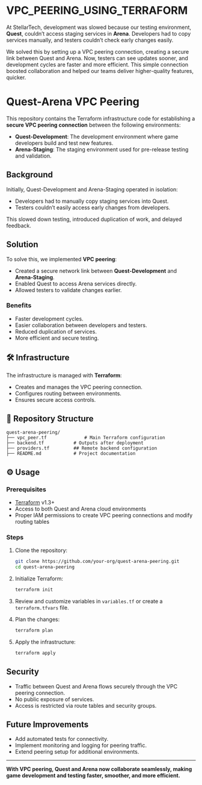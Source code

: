 # VPC_PEERING_USING_TERRAFORM

At StellarTech, development was slowed because our testing environment, **Quest**, couldn’t access staging services in **Arena**. Developers had to copy services manually, and testers couldn’t check early changes easily.

We solved this by setting up a VPC peering connection, creating a secure link between Quest and Arena. Now, testers can see updates sooner, and development cycles are faster and more efficient. This simple connection boosted collaboration and helped our teams deliver higher-quality features, quicker.
# Quest-Arena VPC Peering

This repository contains the Terraform infrastructure code for establishing a **secure VPC peering connection** between the following environments:

* **Quest-Development**: The development environment where game developers build and test new features.
* **Arena-Staging**: The staging environment used for pre-release testing and validation.

##  Background

Initially, Quest-Development and Arena-Staging operated in isolation:

* Developers had to manually copy staging services into Quest.
* Testers couldn’t easily access early changes from developers.

This slowed down testing, introduced duplication of work, and delayed feedback.

##  Solution

To solve this, we implemented **VPC peering**:

* Created a secure network link between **Quest-Development** and **Arena-Staging**.
* Enabled Quest to access Arena services directly.
* Allowed testers to validate changes earlier.

### Benefits

* Faster development cycles.
* Easier collaboration between developers and testers.
* Reduced duplication of services.
* More efficient and secure testing.

## 🛠️ Infrastructure

The infrastructure is managed with **Terraform**:

* Creates and manages the VPC peering connection.
* Configures routing between environments.
* Ensures secure access controls.

## 📂 Repository Structure

```
quest-arena-peering/
├── vpc_peer.tf              # Main Terraform configuration
├── backend.tf           # Outputs after deployment
├── providers.tf         ## Remote backend configuration
├── README.md            # Project documentation
```

## ⚙️ Usage

### Prerequisites

* [Terraform](https://developer.hashicorp.com/terraform/downloads) v1.3+
* Access to both Quest and Arena cloud environments
* Proper IAM permissions to create VPC peering connections and modify routing tables

### Steps

1. Clone the repository:

   ```bash
   git clone https://github.com/your-org/quest-arena-peering.git
   cd quest-arena-peering
   ```

2. Initialize Terraform:

   ```bash
   terraform init
   ```

3. Review and customize variables in `variables.tf` or create a `terraform.tfvars` file.

4. Plan the changes:

   ```bash
   terraform plan
   ```

5. Apply the infrastructure:

   ```bash
   terraform apply
   ```

##  Security

* Traffic between Quest and Arena flows securely through the VPC peering connection.
* No public exposure of services.
* Access is restricted via route tables and security groups.

##  Future Improvements

* Add automated tests for connectivity.
* Implement monitoring and logging for peering traffic.
* Extend peering setup for additional environments.

---

 **With VPC peering, Quest and Arena now collaborate seamlessly, making game development and testing faster, smoother, and more efficient.**
